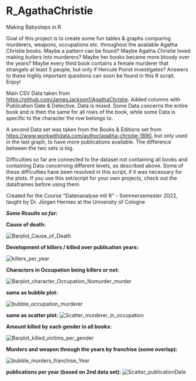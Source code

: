 # R_AgathaChristie

Making Babysteps in R

Goal of this project is to create some fun tables & graphs comparing murderers, weapons, occupations etc. throughout the available Agatha Christie books. 
Maybe a pattern can be found? Maybe Agatha Christie loved making butlers into murderers? Maybe her books became more bloody over the years?
Maybe every third book contains a female murderer that strangels at least 5 people, but only if Hercule Poirot investigates? 
Answers to these highly important questions can soon be found in this R script. Enjoy!

Main CSV Data taken from https://github.com/JamesJackson1/AgathaChristie. Added columns with Publication Date & Detective. 
Data is mixed. Some Data concerns the entire book and is then the same for all rows of the book, while some Data is specific to the character the row belongs to.

A second Data set was taken from the Books & Editions set from https://www.workwithdata.com/author/agatha-christie-1890, but only used in the last graph, to have more publications available. The difference between the two sets is big.

Difficulties so far are connected to the dataset not containing all books and containing Data concerning different levels, as described above. Some of these difficulties have been resolved in this script, if it was necessary for the plots. If you use this set/script for your own projects, check out the dataframes before using them.

Created for the Course "Datenanalyse mit R" - Sommersemester 2022, taught by Dr. Jürgen Hermes at the University of Cologne


***Some Results so far:***

**Cause of death:**

![Barplot_Cause_of_Death](https://user-images.githubusercontent.com/35702288/180190418-12ef0ec5-690a-4f8d-81a8-840a11307a0d.png)



**Development of killers / killed over publication years:**

![killers_per_year](https://user-images.githubusercontent.com/35702288/180229585-e5ff77a9-e2a3-4543-959c-3d7c52192cee.png)



**Characters in Occupation being killers or not:**

![Barplot_character_Occupation_Nomurder_murder](https://user-images.githubusercontent.com/35702288/180228632-0efaeffe-1574-471a-bcee-16413d9c79a3.png)



**same as bubble plot:**

![bubble_occupation_murderer](https://user-images.githubusercontent.com/35702288/180229132-c0985a6e-21a2-4da8-a530-10172b5107cc.png)

**same as scatter plot:**
![Scatter_murderer_in_occupation](https://user-images.githubusercontent.com/35702288/180229231-9a949431-abe5-46d6-95f6-edf2fd01d286.png)



**Amount killed by each gender in all books:**

![Barplot_killed_victims_per_gender](https://user-images.githubusercontent.com/35702288/180228727-94f7817d-ca4a-420e-9799-65293414f009.png)



**Murders and weapon through the years by franchise (some overlap):**

![bubble_murders_franchise_Year](https://user-images.githubusercontent.com/35702288/180229415-946e300d-d3e2-42ed-96fe-c01054bff0ec.png)



**publications per year (based on 2nd data set):**
![Scatter_publicationDate](https://user-images.githubusercontent.com/35702288/180229743-a264de51-7f52-43e4-a3bf-a8e2a53f1254.png)

